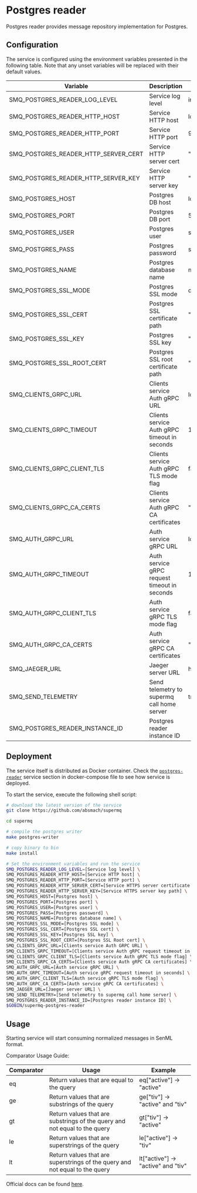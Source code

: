 # Postgres reader

Postgres reader provides message repository implementation for Postgres.

## Configuration

The service is configured using the environment variables presented in the
following table. Note that any unset variables will be replaced with their
default values.

| Variable                             | Description                                  | Default                      |
| ------------------------------------ | -------------------------------------------- | ---------------------------- |
| SMQ_POSTGRES_READER_LOG_LEVEL        | Service log level                            | info                         |
| SMQ_POSTGRES_READER_HTTP_HOST        | Service HTTP host                            | localhost                    |
| SMQ_POSTGRES_READER_HTTP_PORT        | Service HTTP port                            | 9009                         |
| SMQ_POSTGRES_READER_HTTP_SERVER_CERT | Service HTTP server cert                     | ""                           |
| SMQ_POSTGRES_READER_HTTP_SERVER_KEY  | Service HTTP server key                      | ""                           |
| SMQ_POSTGRES_HOST                    | Postgres DB host                             | localhost                    |
| SMQ_POSTGRES_PORT                    | Postgres DB port                             | 5432                         |
| SMQ_POSTGRES_USER                    | Postgres user                                | supermq                      |
| SMQ_POSTGRES_PASS                    | Postgres password                            | supermq                      |
| SMQ_POSTGRES_NAME                    | Postgres database name                       | messages                     |
| SMQ_POSTGRES_SSL_MODE                | Postgres SSL mode                            | disabled                     |
| SMQ_POSTGRES_SSL_CERT                | Postgres SSL certificate path                | ""                           |
| SMQ_POSTGRES_SSL_KEY                 | Postgres SSL key                             | ""                           |
| SMQ_POSTGRES_SSL_ROOT_CERT           | Postgres SSL root certificate path           | ""                           |
| SMQ_CLIENTS_GRPC_URL            | Clients service Auth gRPC URL                | localhost:7000               |
| SMQ_CLIENTS_GRPC_TIMEOUT        | Clients service Auth gRPC timeout in seconds | 1s                           |
| SMQ_CLIENTS_GRPC_CLIENT_TLS     | Clients service Auth gRPC TLS mode flag      | false                        |
| SMQ_CLIENTS_GRPC_CA_CERTS       | Clients service Auth gRPC CA certificates    | ""                           |
| SMQ_AUTH_GRPC_URL                    | Auth service gRPC URL                        | localhost:7001               |
| SMQ_AUTH_GRPC_TIMEOUT                | Auth service gRPC request timeout in seconds | 1s                           |
| SMQ_AUTH_GRPC_CLIENT_TLS             | Auth service gRPC TLS mode flag              | false                        |
| SMQ_AUTH_GRPC_CA_CERTS               | Auth service gRPC CA certificates            | ""                           |
| SMQ_JAEGER_URL                       | Jaeger server URL                            | http://jaeger:4318/v1/traces |
| SMQ_SEND_TELEMETRY                   | Send telemetry to supermq call home server   | true                         |
| SMQ_POSTGRES_READER_INSTANCE_ID      | Postgres reader instance ID                  |                              |

## Deployment

The service itself is distributed as Docker container. Check the [`postgres-reader`](https://github.com/absmach/supermq/blob/main/docker/addons/postgres-reader/docker-compose.yaml#L17-L41) service section in
docker-compose file to see how service is deployed.

To start the service, execute the following shell script:

```bash
# download the latest version of the service
git clone https://github.com/absmach/supermq

cd supermq

# compile the postgres writer
make postgres-writer

# copy binary to bin
make install

# Set the environment variables and run the service
SMQ_POSTGRES_READER_LOG_LEVEL=[Service log level] \
SMQ_POSTGRES_READER_HTTP_HOST=[Service HTTP host] \
SMQ_POSTGRES_READER_HTTP_PORT=[Service HTTP port] \
SMQ_POSTGRES_READER_HTTP_SERVER_CERT=[Service HTTPS server certificate path] \
SMQ_POSTGRES_READER_HTTP_SERVER_KEY=[Service HTTPS server key path] \
SMQ_POSTGRES_HOST=[Postgres host] \
SMQ_POSTGRES_PORT=[Postgres port] \
SMQ_POSTGRES_USER=[Postgres user] \
SMQ_POSTGRES_PASS=[Postgres password] \
SMQ_POSTGRES_NAME=[Postgres database name] \
SMQ_POSTGRES_SSL_MODE=[Postgres SSL mode] \
SMQ_POSTGRES_SSL_CERT=[Postgres SSL cert] \
SMQ_POSTGRES_SSL_KEY=[Postgres SSL key] \
SMQ_POSTGRES_SSL_ROOT_CERT=[Postgres SSL Root cert] \
SMQ_CLIENTS_GRPC_URL=[Clients service Auth GRPC URL] \
SMQ_CLIENTS_GRPC_TIMEOUT=[Clients service Auth gRPC request timeout in seconds] \
SMQ_CLIENTS_GRPC_CLIENT_TLS=[Clients service Auth gRPC TLS mode flag] \
SMQ_CLIENTS_GRPC_CA_CERTS=[Clients service Auth gRPC CA certificates] \
SMQ_AUTH_GRPC_URL=[Auth service gRPC URL] \
SMQ_AUTH_GRPC_TIMEOUT=[Auth service gRPC request timeout in seconds] \
SMQ_AUTH_GRPC_CLIENT_TLS=[Auth service gRPC TLS mode flag] \
SMQ_AUTH_GRPC_CA_CERTS=[Auth service gRPC CA certificates] \
SMQ_JAEGER_URL=[Jaeger server URL] \
SMQ_SEND_TELEMETRY=[Send telemetry to supermq call home server] \
SMQ_POSTGRES_READER_INSTANCE_ID=[Postgres reader instance ID] \
$GOBIN/supermq-postgres-reader
```

## Usage

Starting service will start consuming normalized messages in SenML format.

Comparator Usage Guide:

| Comparator | Usage                                                                       | Example                            |
| ---------- | --------------------------------------------------------------------------- | ---------------------------------- |
| eq         | Return values that are equal to the query                                   | eq["active"] -> "active"           |
| ge         | Return values that are substrings of the query                              | ge["tiv"] -> "active" and "tiv"    |
| gt         | Return values that are substrings of the query and not equal to the query   | gt["tiv"] -> "active"              |
| le         | Return values that are superstrings of the query                            | le["active"] -> "tiv"              |
| lt         | Return values that are superstrings of the query and not equal to the query | lt["active"] -> "active" and "tiv" |

Official docs can be found [here](https://docs.supermq.abstractmachines.fr).
